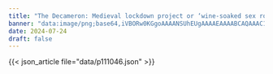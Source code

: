 ```yaml
---
title: "The Decameron: Medieval lockdown project or ‘wine-soaked sex romp’?"
banner: "data:image/png;base64,iVBORw0KGgoAAAANSUhEUgAAAAEAAAABCAQAAAC1HAwCAAAAC0lEQVR42mNkYAAAAAYAAjCB0C8AAAAASUVORK5CYII="
date: 2024-07-24
draft: false
---
```


{{< json_article file="data/p111046.json" >}}
